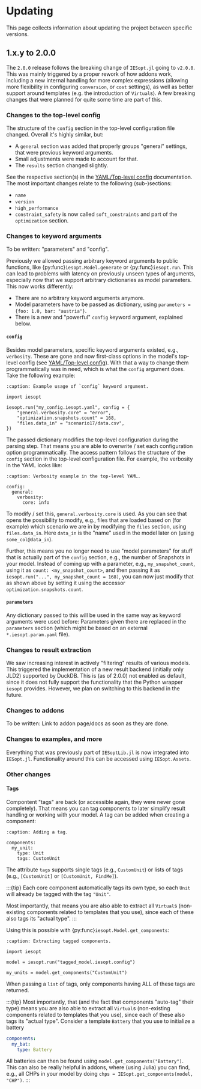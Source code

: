 # Updating

This page collects information about updating the project between specific versions.

## 1.x.y to 2.0.0

The `2.0.0` release follows the breaking change of `IESopt.jl` going to `v2.0.0`. This was mainly triggered by a proper rework of how addons work, including a new internal handling for more complex expressions (allowing more flexibility in configuring `conversion`, or `cost` settings), as well as better support around templates (e.g. the introduction of `Virtual`s). A few breaking changes that were planned for quite some time are part of this.

### Changes to the top-level config

The structure of the `config` section in the top-level configuration file changed. Overall it's highly similar, but:

- A `general` section was added that properly groups "general" settings, that were previous keyword arguments.
- Small adjustments were made to account for that.
- The `results` section changed slightly.

See the respective section(s) in the [YAML/Top-level config](../manual/yaml/top_level.md) documentation. The most important changes relate to the following (sub-)sections:

- `name`
- `version`
- `high_performance`
- `constraint_safety` is now called `soft_constraints` and part of the `optimization` section.

### Changes to keyword arguments

To be written: "parameters" and "config".

Previously we allowed passing arbitrary keyword arguments to public functions, like {py:func}`iesopt.Model.generate` or {py:func}`iesopt.run`. This can lead to problems with latency on previously unseen types of arguments, especially now that we support arbitrary dictionaries as model parameters. This now works differently:

- There are no arbitrary keyword arguments anymore.
- Model parameters have to be passed as dictionary, using `parameters = {foo: 1.0, bar: "austria"}`.
- There is a new and "powerful" `config` keyword argument, explained below.

#### `config`

Besides model parameters, specific keyword arguments existed, e.g., `verbosity`. These are gone and now first-class options in the model's top-level config (see [YAML/Top-level config](../manual/yaml/top_level.md)). With that a way to change them programmatically was in need, which is what the `config` argument does. Take the following example:

```{code-block} python
:caption: Example usage of `config` keyword argument.

import iesopt

iesopt.run("my_config.iesopt.yaml", config = {
    "general.verbosity.core" = "error",
    "optimization.snapshots.count" = 168,
    "files.data_in" = "scenario17/data.csv",
})
```

The passed dictionary modifies the top-level configuration during the parsing step. That means you are able to overwrite / set each configuration option programmatically. The access pattern follows the structure of the `config` section in the top-level configuration file. For example, the verbosity in the YAML looks like:

```{code-block} yaml
:caption: Verbosity example in the top-level YAML.

config:
  general:
    verbosity:
      core: info
```

To modify / set this, `general.verbosity.core` is used. As you can see that opens the possibility to modify, e.g., files that are loaded based on (for example) which scenario we are in by modifying the `files` section, using `files.data_in`. Here `data_in` is the "name" used in the model later on (using `some_col@data_in`).

Further, this means you no longer need to use "model parameters" for stuff that is actually part of the `config` section, e.g., the number of Snapshots in your model. Instead of coming up with a parameter, e.g., `my_snapshot_count`, using it as `count: <my_snapshot_count>`, and then passing it as `iesopt.run("...", my_snapshot_count = 168)`, you can now just modify that as shown above by setting it using the accessor `optimization.snapshots.count`.

#### `parameters`

Any dictionary passed to this will be used in the same way as keyword arguments were used before: Parameters given there are replaced in the `parameters` section (which might be based on an external `*.iesopt.param.yaml` file).

### Changes to result extraction

We saw increasing interest in actively "filtering" results of various models. This triggered the implementation of a new result backend (initially only JLD2) supported by DuckDB. This is (as of 2.0.0) not enabled as default, since it does not fully support the functionality that the Python wrapper `iesopt` provides. However, we plan on switching to this backend in the future.

### Changes to addons

To be written: Link to addon page/docs as soon as they are done.

### Changes to examples, and more

Everything that was previously part of `IESoptLib.jl` is now integrated into `IESopt.jl`. Functionality around this can be accessed using `IESopt.Assets`.

### Other changes

#### Tags

Compontent "tags" are back (or accessible again, they were never gone completely). That means you can tag components to later simplify result handling or working with your model. A tag can be added when creating a component:

```{code-block} yaml
:caption: Adding a tag.

components:
  my_unit:
    type: Unit
    tags: CustomUnit
```

The attribute `tags` supports single tags (e.g., `CustomUnit`) or lists of tags (e.g., `[CustomUnit]` or `[CustomUnit, FindMe]`).

:::{tip}
Each core component automatically tags its own type, so each `Unit` will already be tagged with the tag `"Unit"`.

Most importantly, that means you are also able to extract all `Virtual`s (non-existing components related to templates that you use), since each of these also tags its "actual type".
:::

Using this is possible with {py:func}`iesopt.Model.get_components`:

```{code-block} python
:caption: Extracting tagged components.

import iesopt

model = iesopt.run("tagged_model.iesopt.config")

my_units = model.get_components("CustomUnit")
```

When passing a `list` of tags, only components having ALL of these tags are returned.

:::{tip}
Most importantly, that (and the fact that components "auto-tag" their type) means you are also able to extract all `Virtual`s (non-existing components related to templates that you use), since each of these also tags its "actual type". Consider a template `Battery` that you use to initialize a battery

```yaml
components:
  my_bat:
    type: Battery
```

All batteries can then be found using `model.get_components("Battery")`. This can also be really helpful in addons, where (using Julia) you can find, e.g., all CHPs in your model by doing `chps = IESopt.get_components(model, "CHP")`.
:::
